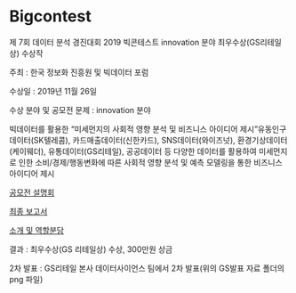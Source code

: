 # Bigcontest
제 7회 데이터 분석 경진대회 2019 빅콘테스트 innovation 분야 최우수상(GS리테일상) 수상작

주최 : 한국 정보화 진흥원 및 빅데이터 포럼

수상일 : 2019년 11월 26일

수상 분야 및 공모전 문제 : innovation 분야

빅데이터를 활용한 “미세먼지의 사회적 영향 분석 및 비즈니스 아이디어 제시”유동인구데이터(SK텔레콤), 카드매출데이터(신한카드), SNS데이터(와이즈넛),
환경기상데이터(케이웨더), 유통데이터(GS리테일), 공공데이터 등 다양한 데이터를 활용하여 미세먼지로 인한 소비/경제/행동변화에 따른 사회적 영향 분석 및 예측 모델링을 통한 비즈니스 아이디어 제시

[공모전 설명회](https://iewha-my.sharepoint.com/:b:/g/personal/192stg11_i_ewha_ac_kr/EZFaT5Cf7vJPsOuLVfUAAN8BxSJIcEaqKLpuBMv1W0PV_w?e=3KFbUM)

[최종 보고서](https://iewha-my.sharepoint.com/:b:/g/personal/192stg11_i_ewha_ac_kr/EU7SxQmfTZVPucWxjNv1ZgcBJT_hqlkId88bXZy4jKJ9yw?e=p7ck39)

[소개 및 역할분담](https://iewha-my.sharepoint.com/:b:/g/personal/192stg11_i_ewha_ac_kr/EdzkTCAYt59KjSroG4PpEdABSK-TKO65k7z_1YTurleR5g?e=kxw2Ha)


결과 : 최우수상(GS 리테일상) 수상, 300만원 상금

2차 발표 : GS리테일 본사 데이터사이언스 팀에서 2차 발표(위의 GS발표 자료 폴더의 png 파일)
